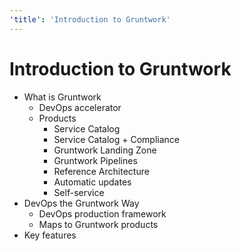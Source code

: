 ```yaml
---
'title': 'Introduction to Gruntwork'
---
```


# Introduction to Gruntwork

- What is Gruntwork
  - DevOps accelerator
  - Products
    - Service Catalog 
    - Service Catalog + Compliance
    - Gruntwork Landing Zone
    - Gruntwork Pipelines 
    - Reference Architecture
    - Automatic updates
    - Self-service
- DevOps the Gruntwork Way
  - DevOps production framework
  - Maps to Gruntwork products
- Key features

